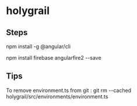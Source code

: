 # holygrail


## Steps 

npm install -g @angular/cli


npm install firebase angularfire2 --save



## Tips 

To remove environment.ts from git : 
git rm --cached holygrail/src/environments/environment.ts
